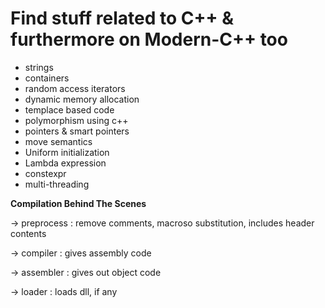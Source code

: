 # Find stuff related to C++ & furthermore on Modern-C++ too

* strings
* containers
* random access iterators
* dynamic memory allocation
* templace based code
* polymorphism using c++
* pointers & smart pointers
* move semantics
* Uniform initialization
* Lambda expression
* constexpr
* multi-threading

__Compilation Behind The Scenes__

-> preprocess : remove comments, macroso substitution, includes header contents

-> compiler : gives assembly code

-> assembler : gives out object code

-> loader : loads dll, if any